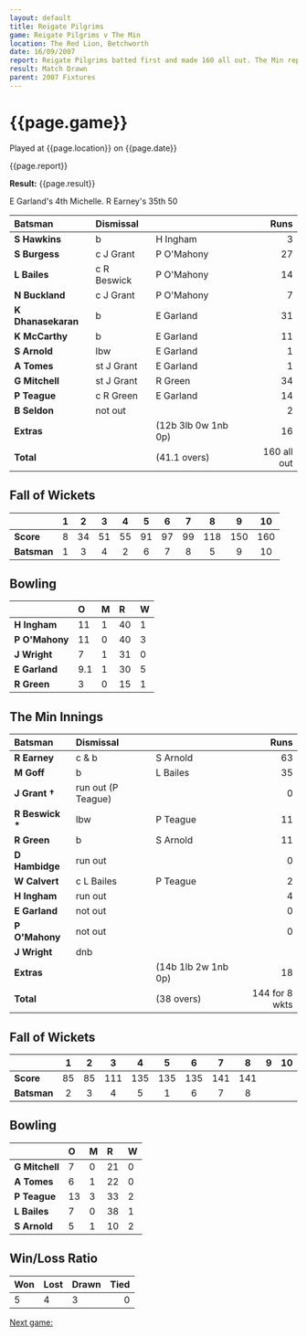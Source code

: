 ```yaml
---
layout: default
title: Reigate Pilgrims
game: Reigate Pilgrims v The Min
location: The Red Lion, Betchworth
date: 16/09/2007
report: Reigate Pilgrims batted first and made 160 all out. The Min replied with 141 for 8 wkts
result: Match Drawn
parent: 2007 Fixtures
---
```


# {{page.game}}

Played at {{page.location}} on {{page.date}}

{{page.report}}

**Result:** {{page.result}}

E Garland's 4th Michelle. R Earney's 35th 50

| Batsman | Dismissal |  | Runs |
|:---|:---|---|---:|
| **S Hawkins** | b | H Ingham | 3 |
| **S Burgess** | c J Grant | P O'Mahony | 27 |
| **L Bailes** | c R Beswick | P O'Mahony | 14 |
| **N Buckland** | c J Grant | P O'Mahony | 7 |
| **K Dhanasekaran** | b | E Garland | 31 |
| **K McCarthy** | b | E Garland  | 11 |
| **S Arnold** | lbw | E Garland | 1 |
| **A Tomes** | st J Grant | E Garland | 1 |
| **G Mitchell** | st J Grant | R Green | 34 |
| **P Teague** | c R Green | E Garland | 14 |
| **B Seldon** | not out |  | 2 |
| **Extras** | | (12b 3lb 0w 1nb 0p) | 16 |
| **Total** | | (41.1 overs) | 160 all out |

## Fall of Wickets

| | 1 | 2 | 3 | 4 | 5 | 6 | 7 | 8 | 9 | 10 |
|---|:---:|:---:|:---:|:---:|:---:|:---:|:---:|:---:|:---:|:---:|
| **Score** | 8 | 34 | 51 | 55 | 91 | 97 | 99 | 118 | 150 | 160 |
| **Batsman** | 1 | 3 | 4 | 2 | 6 | 7 | 8 | 5 | 9 | 10 |

## Bowling

| | O | M | R | W |
|---|:---|:---|:---|:---|
| **H Ingham** | 11 | 1 | 40 | 1 |
| **P O'Mahony** | 11 | 0 | 40 | 3 |
| **J Wright** | 7 | 1 | 31 | 0 |
| **E Garland** | 9.1 | 1 | 30 | 5 |
| **R Green** | 3 | 0 | 15 | 1 |

## The Min Innings

| Batsman | Dismissal |  | Runs |
|:---|:---|---|---:|
| **R Earney** | c & b | S Arnold | 63 |
| **M Goff** | b | L Bailes | 35 |
| **J Grant &#8224;** | run out (P Teague) |  | 0 |
| **R Beswick &#42;** | lbw | P Teague | 11 |
| **R Green** | b | S Arnold | 11 |
| **D Hambidge** | run out |  | 0 |
| **W Calvert** | c L Bailes | P Teague | 2 |
| **H Ingham** | run out |  | 4 |
| **E Garland** | not out |  | 0 |
| **P O'Mahony** | not out |  | 0 |
| **J Wright** | dnb |  |  |
| **Extras** | | (14b 1lb 2w 1nb 0p) | 18 |
| **Total** | | (38 overs) | 144 for 8 wkts |

## Fall of Wickets

| | 1 | 2 | 3 | 4 | 5 | 6 | 7 | 8 | 9 | 10 |
|---|:---:|:---:|:---:|:---:|:---:|:---:|:---:|:---:|:---:|:---:|
| **Score** | 85 | 85 | 111 | 135 | 135 | 135 | 141 | 141 |  |  |
| **Batsman** | 2 | 3 | 4 | 5 | 1 | 6 | 7 | 8 |  |  |

## Bowling

| | O | M | R | W |
|---|:---|:---|:---|:---|
| **G Mitchell** | 7 | 0 | 21 | 0 |
| **A Tomes** | 6 | 1 | 22 | 0 |
| **P Teague** | 13 | 3 | 33 | 2 |
| **L Bailes** | 7 | 0 | 38 | 1 |
| **S Arnold** | 5 | 1 | 10 | 2 |

## Win/Loss Ratio

| Won | Lost | Drawn | Tied |
|:---|:---|:---|---:|
| 5 | 4 | 3 | 0 |

[Next game:]({{page.next}})